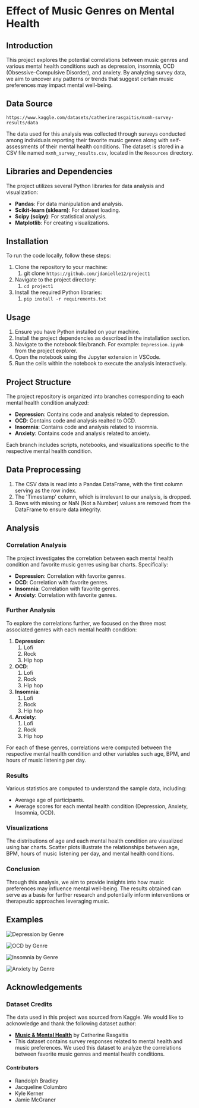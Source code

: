 # Effect of Music Genres on Mental Health

## Introduction
This project explores the potential correlations between music genres and various mental health conditions such as depression, insomnia, OCD (Obsessive-Compulsive Disorder), and anxiety. By analyzing survey data, we aim to uncover any patterns or trends that suggest certain music preferences may impact mental well-being.

## Data Source
`https://www.kaggle.com/datasets/catherinerasgaitis/mxmh-survey-results/data`

The data used for this analysis was collected through surveys conducted among individuals reporting their favorite music genres along with self-assessments of their mental health conditions. The dataset is stored in a CSV file named `mxmh_survey_results.csv`, located in the `Resources` directory.

## Libraries and Dependencies
The project utilizes several Python libraries for data analysis and visualization:
* **Pandas**: For data manipulation and analysis.
* **Scikit-learn (sklearn)**: For dataset loading.
* **Scipy (scipy)**: For statistical analysis.
* **Matplotlib**: For creating visualizations.

## Installation
To run the code locally, follow these steps:
1. Clone the repository to your machine:
   1. git clone `https://github.com/jdanielle12/project1`
2. Navigate to the project directory:
   1. `cd project1`
3. Install the required Python libraries:
   1. `pip install -r requirements.txt`

## Usage
1. Ensure you have Python installed on your machine.
2. Install the project dependencies as described in the installation section.
3. Navigate to the notebook file/branch. For example: `Depression.ipynb` from the project explorer.
4. Open the notebook using the Jupyter extension in VSCode.
5. Run the cells within the notebook to execute the analysis interactively. 

## Project Structure
The project repository is organized into branches corresponding to each mental health condition analyzed:
* **Depression**: Contains code and analysis related to depression.
* **OCD**: Contains code and analysis realted to OCD.
* **Insomnia**: Contains code and analysis related to insomnia.
* **Anxiety**: Contains code and analysis related to anxiety.

Each branch includes scripts, notebooks, and visualizations specific to the respective mental health condition.

## Data Preprocessing
1. The CSV data is read into a Pandas DataFrame, with the first column serving as the row index. 
2. The 'Timestamp' column, which is irrelevant to our analysis, is dropped. 
3. Rows with missing or NaN (Not a Number) values are removed from the DataFrame to ensure data integrity. 

## Analysis 

### Correlation Analysis
The project investigates the correlation between each mental health condition and favorite music genres using bar charts. Specifically: 
* **Depression**: Correlation with favorite genres.
* **OCD**: Correlation with favorite genres.
* **Insomnia**: Correlation with favorite genres.
* **Anxiety**: Correlation with favorite genres.

### Further Analysis 
To explore the correlations further, we focused on the three most associated genres with each mental health condition:
1. **Depression**:
   1. Lofi
   2. Rock
   3. Hip hop
2. **OCD**: 
   1. Lofi
   2. Rock
   3. Hip hop
3. **Insomnia**: 
   1. Lofi
   2. Rock
   3. Hip hop
4. **Anxiety**:
   1. Lofi
   2. Rock
   3. Hip hop

For each of these genres, correlations were computed between the respective mental health condition and other variables such age, BPM, and hours of music listening per day. 

### Results
Various statistics are computed to understand the sample data, including:
* Average age of participants.
* Average scores for each mental health condition (Depression, Anxiety, Insomnia, OCD).

### Visualizations
The distributions of age and each mental health condition are visualized using bar charts. Scatter plots illustrate the relationships between age, BPM, hours of music listening per day, and mental health conditions.

### Conclusion
Through this analysis, we aim to provide insights into how music preferences may influence mental well-being. The results obtained can serve as a basis for further research and potentially inform interventions or therapeutic approaches leveraging music.

## Examples
![Depression by Genre](images/depression_by_genre.png)

![OCD by Genre](images/OCD_and_genres.png)

![Insomnia by Genre](images/insomnia_and_genres.png)

![Anxiety by Genre](images/anxiety_by_genre.png)

## Acknowledgements
### Dataset Credits
The data used in this project was sourced from Kaggle. We would like to acknowledge and thank the following dataset author:
- **[Music & Mental Health]([link_to_dataset](https://www.kaggle.com/datasets/catherinerasgaitis/mxmh-survey-results/data))** by Catherine Rasgaitis
- This dataset contains survey responses related to mental health and music preferences. We used this dataset to analyze the correlations between favorite music genres and mental health conditions.



#### Contributors
* Randolph Bradley
* Jacqueline Columbro
* Kyle Kerner 
* Jamie McGraner
